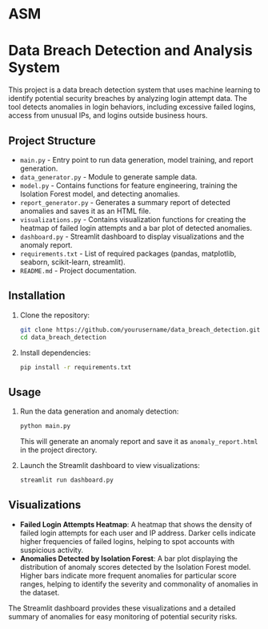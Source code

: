 # ASM
# Data Breach Detection and Analysis System

This project is a data breach detection system that uses machine learning to identify potential security breaches by analyzing login attempt data. The tool detects anomalies in login behaviors, including excessive failed logins, access from unusual IPs, and logins outside business hours.

## Project Structure

- `main.py` - Entry point to run data generation, model training, and report generation.
- `data_generator.py` - Module to generate sample data.
- `model.py` - Contains functions for feature engineering, training the Isolation Forest model, and detecting anomalies.
- `report_generator.py` - Generates a summary report of detected anomalies and saves it as an HTML file.
- `visualizations.py` - Contains visualization functions for creating the heatmap of failed login attempts and a bar plot of detected anomalies.
- `dashboard.py` - Streamlit dashboard to display visualizations and the anomaly report.
- `requirements.txt` - List of required packages (pandas, matplotlib, seaborn, scikit-learn, streamlit).
- `README.md` - Project documentation.

## Installation

1. Clone the repository:
   ```bash
   git clone https://github.com/yourusername/data_breach_detection.git
   cd data_breach_detection
   ```

2. Install dependencies:
   ```bash
   pip install -r requirements.txt
   ```

## Usage

1. Run the data generation and anomaly detection:
   ```bash
   python main.py
   ```
   This will generate an anomaly report and save it as `anomaly_report.html` in the project directory.

2. Launch the Streamlit dashboard to view visualizations:
   ```bash
   streamlit run dashboard.py
   ```

## Visualizations

- **Failed Login Attempts Heatmap**: A heatmap that shows the density of failed login attempts for each user and IP address. Darker cells indicate higher frequencies of failed logins, helping to spot accounts with suspicious activity.
- **Anomalies Detected by Isolation Forest**: A bar plot displaying the distribution of anomaly scores detected by the Isolation Forest model. Higher bars indicate more frequent anomalies for particular score ranges, helping to identify the severity and commonality of anomalies in the dataset.

The Streamlit dashboard provides these visualizations and a detailed summary of anomalies for easy monitoring of potential security risks.
